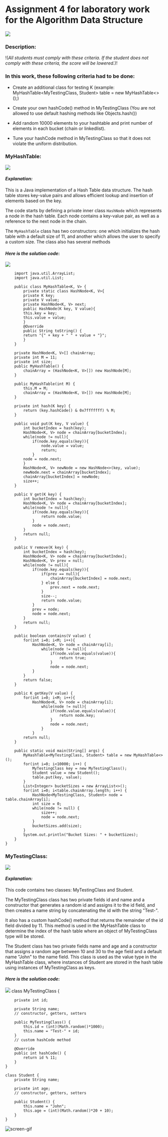 # **Assignment 4 for  laboratory work for the Algorithm Data Structure**
![](https://avatars.mds.yandex.net/i?id=81aeee622298a892460bc27a41b999ac38f1bb68-2432023-images-thumbs&n=13)
### Description:
!(*All students must comply with these criteria. If the student does not comply with these criteria, the score will be lowered.*)!
### In this work, these following criteria had to be done:
* Create an additional class for testing K (example: MyHashTable<MyTestingClass, Student> table = new MyHashTable<>();)

* Create your own hashCode() method in MyTestingClass (You are not allowed to use default hashing methods like Objects.hash())

* Add random 10000 elements to your hashtable and print number of elements in each bucket (chain or linkedlist).

* Tune your hashCode method in MyTestingClass so that it does not violate the uniform distribution.
### MyHashTable:
![](https://avatars.mds.yandex.net/i?id=8ecf7a9b07abfbc6819e96b7c5de7765-7086354-images-thumbs&n=13)
#### *Explanation:*
This is a Java implementation of a Hash Table data structure. The hash table stores key-value pairs and allows efficient lookup and insertion of elements based on the key.

The code starts by defining a private inner class `HashNode` which represents a node in the hash table. Each node contains a key-value pair, as well as a reference to the next node in the chain.

The `MyHashTable` class has two constructors: one which initializes the hash table with a default size of 11, and another which allows the user to specify a custom size. The class also has several methods
#### *Here is the solution code*:
![](https://cbgd.ask.fm/fd3/71a30/7839/4756/8b72/0d5fc8e2f2c4/original/421914.jpg)
        
        import java.util.ArrayList;
        import java.util.List;
        
        public class MyHashTable<K, V> {
            private static class HashNode<K, V>{
            private K key;
            private V value;
            private HashNode<K, V> next;
            public HashNode(K key, V value){
            this.key = key;
            this.value = value;
            }
            @Override
            public String toString() {
            return "{" + key + " " + value + "}";
            }
        }

        private HashNode<K, V>[] chainArray;
        private int M = 11;
        private int size;
        public MyHashTable() {
            chainArray = (HashNode<K, V>[]) new HashNode[M];
        }

        public MyHashTable(int M) {
            this.M = M;
            chainArray = (HashNode<K, V>[]) new HashNode[M];
        }

        private int hash(K key) {
            return (key.hashCode() & 0x7fffffff) % M;
        }

        public void put(K key, V value) {
            int bucketIndex = hash(key);
            HashNode<K, V> node = chainArray[bucketIndex];
            while(node != null){
                if(node.key.equals(key)){
                    node.value = value;
                    return;
                }
            node = node.next;
            }
            HashNode<K, V> newNode = new HashNode<>(key, value);
            newNode.next = chainArray[bucketIndex];
            chainArray[bucketIndex] = newNode;
            size++;
        }
        
        public V get(K key) {
            int bucketIndex = hash(key);
            HashNode<K, V> node = chainArray[bucketIndex];
            while(node != null){
                if(node.key.equals(key)){
                    return node.value;
                }
                node = node.next;
            }
            return null;
        }

        public V remove(K key) {
            int bucketIndex = hash(key);
            HashNode<K, V> node = chainArray[bucketIndex];
            HashNode<K, V> prev = null;
            while(node != null){
                if(node.key.equals(key)){
                    if(prev == null){
                        chainArray[bucketIndex] = node.next;
                    } else {
                        prev.next = node.next;
                    }
                    size--;
                    return node.value;
                }
                prev = node;
                node = node.next;
            }
            return null;
        }

        public boolean contains(V value) {
            for(int i=0; i<M; i++){
                HashNode<K, V> node = chainArray[i];
                    while(node != null){
                        if(node.value.equals(value)){
                            return true;
                        }
                        node = node.next;
                }
            }
            return false;
        }

        public K getKey(V value) {
            for(int i=0; i<M; i++){
                HashNode<K, V> node = chainArray[i];
                    while(node != null){
                        if(node.value.equals(value)){
                            return node.key;
                        }
                        node = node.next;
                    }
                }
            return null;
        }
        
        public static void main(String[] args) {
            MyHashTable<MyTestingClass, Student> table = new MyHashTable<>();
            for(int i=0; i<10000; i++) {
                MyTestingClass key = new MyTestingClass();
                Student value = new Student();
                table.put(key, value);
            }
            List<Integer> bucketSizes = new ArrayList<>();
            for(int i=0; i<table.chainArray.length; i++) {
                HashNode<MyTestingClass, Student> node = table.chainArray[i];
                int size = 0;
                while(node != null) {
                    size++;
                    node = node.next;
                }
                bucketSizes.add(size);
            }
            System.out.println("Bucket Sizes: " + bucketSizes);
        }
    }

### MyTestingClass:
![](https://cdn.dribbble.com/users/671650/screenshots/1803971/ab_testing_dribbble.gif)
#### *Explanation:*
This code contains two classes: MyTestingClass and Student.

The MyTestingClass class has two private fields id and name and a constructor that generates a random id and assigns it to the id field, and then creates a name string by concatenating the id with the string "Test-".

It also has a custom hashCode() method that returns the remainder of the id field divided by 11. This method is used in the MyHashTable class to determine the index of the hash table where an object of MyTestingClass type will be stored.

The Student class has two private fields name and age and a constructor that assigns a random age between 10 and 30 to the age field and a default name "John" to the name field. This class is used as the value type in the MyHashTable class, where instances of Student are stored in the hash table using instances of MyTestingClass as keys.
#### *Here is the solution code*:
![](https://cbgd.ask.fm/fd3/71a30/7839/4756/8b72/0d5fc8e2f2c4/original/421914.jpg)
    class MyTestingClass {
        
        private int id;
        
        private String name;
        // constructor, getters, setters
        
        public MyTestingClass() {
            this.id = (int)(Math.random()*1000);
            this.name = "Test-" + id;
        }
        // custom hashCode method
        
        @Override
        public int hashCode() {
            return id % 11;
        }
    }
    
    class Student {
        private String name;
    
        private int age;
        // constructor, getters, setters
        
        public Student() {
            this.name = "John";
            this.age = (int)(Math.random()*20 + 10);
        }
    }



![screen-gif](https://i.pinimg.com/originals/8d/38/6f/8d386fe55805e14eb11db87f5acca164.gif)


